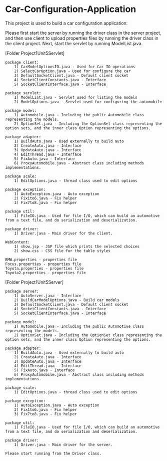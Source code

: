 # Car-Configuration-Application
This project is used to build a car configuration application:

Please first start the server by running the driver class in the server project, and then use client to upload properties files by running the driver class in the client project. Next, start the servlet by running ModelList.java.


[Folder Project1Unit5Servlet]

	package client:
		1) CarModelOptionsIO.java - Used for Car IO operations
		2) SelectCarOption.java - Used for configure the car
		3) DefaultSocketClient.java - Default client socket
		4) SocketClientConstants.java - Interface
		5) SocketClientInterface.java - Interface

	package servlet:
		1) ModelList.java - Servlet used for listing the models
		2) ModelOptions.java - Servlet used for configuring the automobile

	package model:
		1) Automobile.java - Including the public Automobile class representing the models.
		2) OptionSet.java - Including the OptionSet class representing the option sets, and the inner class Option representing the options.

	package adapter:
		1) BuildAuto.java - Used externally to build auto
		2) CreateAuto.java - Interface
		3) UpdateAuto.java - Interface
		4) EditThread.java - Interface
		5) FixAuto.java - Interface
		6) ProxyAutomobile.java - Abstract class including methods implementations.

	package scale:
		1) EditOptions.java - thread class used to edit options

	package exception:
		1) AutoException.java - Auto exception
		2) Fix1to6.java - Fix helper
		3) Fix7to8.java - Fix helper

	package util:
		1) FileIO.java - Used for file I/O, which can build an automotive from a text file, and do serialization and deserialization.

	package driver:	
		1) Driver.java - Main driver for the client.

	WebContent:
		1) show.jsp - JSP file which prints the selected choices
		2) show.css - CSS file for the table styles

	BMW.properties - properties file
	Focus.properties - properties file
	Toyota.properties - properties file
	Toyota2.properties - properties file

[Folder Project1Unit5Server]

	package server:
		1) AutoServer.java - Interface
		2) BuildCarModelOptions.java - Build car models
		3) DefaultSocketClient.java - Default client socket
		4) SocketClientConstants.java - Interface
		5) SocketClientInterface.java - Interface

	package model:
		1) Automobile.java - Including the public Automotive class representing the models.
		2) OptionSet.java - Including the OptionSet class representing the option sets, and the inner class Option representing the options.

	package adapter:
		1) BuildAuto.java - Used externally to build auto
		2) CreateAuto.java - Interface
		3) UpdateAuto.java - Interface
		4) EditThread.java - Interface
		5) FixAuto.java - Interface
		6) ProxyAutomobile.java - Abstract class including methods implementations.

	package scale:
		1) EditOptions.java - thread class used to edit options

	package exception:
		1) AutoException.java - Auto exception
		2) Fix1to6.java - Fix helper
		3) Fix7to8.java - Fix helper

	package util:
		1) FileIO.java - Used for file I/O, which can build an automotive from a text file, and do serialization and deserialization.

	package driver:	
		1) Driver.java - Main driver for the server.

	Please start running from the Driver class.
